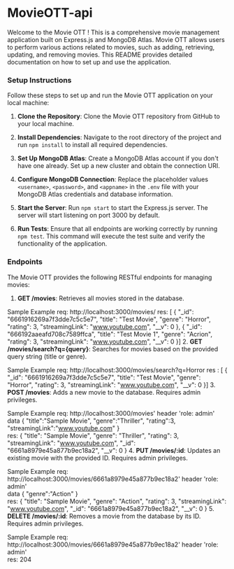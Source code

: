 # MovieOTT-api

Welcome to the Movie OTT ! This is a comprehensive movie management application built on Express.js and MongoDB Atlas. Movie OTT allows users to perform various actions related to movies, such as adding, retrieving, updating, and removing movies. This README provides detailed documentation on how to set up and use the application.


### Setup Instructions

Follow these steps to set up and run the Movie OTT application on your local machine:

1. **Clone the Repository**: Clone the Movie OTT repository from GitHub to your local machine.

2. **Install Dependencies**: Navigate to the root directory of the project and run `npm install` to install all required dependencies.

3. **Set Up MongoDB Atlas**: Create a MongoDB Atlas account if you don't have one already. Set up a new cluster and obtain the connection URI.

4. **Configure MongoDB Connection**: Replace the placeholder values `<username>`, `<password>`,  and `<appname>` in the `.env` file with your MongoDB Atlas credentials and database information.

5. **Start the Server**: Run `npm start` to start the Express.js server. The server will start listening on port 3000 by default.

6. **Run Tests**: Ensure that all endpoints are working correctly by running `npm test`. This command will execute the test suite and verify the functionality of the application.



### Endpoints

The Movie OTT provides the following RESTful endpoints for managing movies:

1. **GET /movies**: Retrieves all movies stored in the database.

Sample Example
req: http://localhost:3000/movies/
res: [
    {
        "_id": "6661916269a7f3dde7c5c5e7",
        "title": "Test Movie",
        "genre": "Horror",
        "rating": 3,
        "streamingLink": "www.youtube.com",
        "__v": 0
    },
    {
        "_id": "666192aaeafd708c7589ffca",
        "title": "Test Movie 1",
        "genre": "Acrion",
        "rating": 3,
        "streamingLink": "www.youtube.com",
        "__v": 0
    }]
2. **GET /movies/search?q={query}**: Searches for movies based on the provided query string (title or genre).

Sample Example
req: http://localhost:3000/movies/search?q=Horror
res : [
    {
        "_id": "6661916269a7f3dde7c5c5e7",
        "title": "Test Movie",
        "genre": "Horror",
        "rating": 3,
        "streamingLink": "www.youtube.com",
        "__v": 0
    }]
3. **POST /movies**: Adds a new movie to the database. Requires admin privileges.

Sample Example
req: http://localhost:3000/movies' 
    header 'role: admin'    
    data {
    "title":"Sample Movie",
    "genre":"Thriller",
    "rating":3,
    "streamingLink":"www.youtube.com"
    }  
res: {
    "title": "Sample Movie",
    "genre": "Thriller",
    "rating": 3,
    "streamingLink": "www.youtube.com",
    "_id": "6661a8979e45a877b9ec18a2",
    "__v": 0
}
4. **PUT /movies/:id**: Updates an existing movie with the provided ID. Requires admin privileges.

Sample Example
req: http://localhost:3000/movies/6661a8979e45a877b9ec18a2' 
    header 'role: admin'    
    data {
    "genre":"Action"
    }  
res: {
    "title": "Sample Movie",
    "genre": "Action",
    "rating": 3,
    "streamingLink": "www.youtube.com",
    "_id": "6661a8979e45a877b9ec18a2",
    "__v": 0
}
5. **DELETE /movies/:id**: Removes a movie from the database by its ID. Requires admin privileges.

Sample Example
req: http://localhost:3000/movies/6661a8979e45a877b9ec18a2' 
    header 'role: admin'    
res: 204

